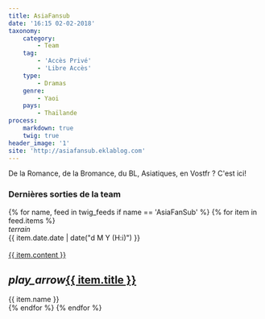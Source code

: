 ```yaml
---
title: AsiaFansub
date: '16:15 02-02-2018'
taxonomy:
    category:
        - Team
    tag:
        - 'Accès Privé'
        - 'Libre Accès'
    type:
        - Dramas
    genre:
        - Yaoi
    pays:
        - Thaïlande
process:
    markdown: true
    twig: true
header_image: '1'
site: 'http://asiafansub.eklablog.com'
---
```


De la Romance, de la Bromance, du BL, Asiatiques, en Vostfr ? C'est ici!


<h3>Dernières sorties de la team</h3>



<div class="row">
{% for name, feed in twig_feeds if name == 'AsiaFanSub' %}
{% for item in feed.items %}
<div class="col s12 m6 l4 xl3">
<div class="card">
<span class="top-icon"><i class="material-icons">terrain</i></span>
<div class="rssincl-itemdate">{{ item.date.date | date("d M Y (H:i)") }}</div><br>
<a href="{{ item.url }}" target="_blank"><div class="item-image">{{ item.content }}</div></a>
 <h2 class="truncate"><i class="tiny material-icons">play_arrow</i><a href="{{ item.url }}" target="_blank">{{ item.title }}</a></h2>
<div class="rssincl-itemfeedtitle">{{ item.name }}</div>
</div>
</div>
{% endfor %}
{% endfor %}
</div>